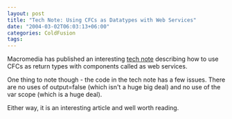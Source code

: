 ```yaml
---
layout: post
title: "Tech Note: Using CFCs as Datatypes with Web Services"
date: "2004-03-02T06:03:13+06:00"
categories: ColdFusion 
tags: 
---
```


Macromedia has published an interesting <a href="http://www.macromedia.com/support/coldfusion/ts/documents/cfc_datatypes_webservices.htm">tech note</a> describing how to use CFCs as return types with components called as web services. 

One thing to note though - the code in the tech note has a few issues. There are no uses of output=false (which isn't a huge big deal) and no use of the var scope (which is a huge deal).

Either way, it is an interesting article and well worth reading.